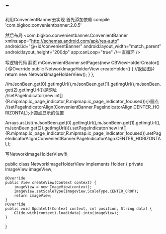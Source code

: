 # -
利用ConvenientBanner去实现
首先添加依赖
compile 'com.bigkoo:convenientbanner:2.0.5'


然后布局
<com.bigkoo.convenientbanner.ConvenientBanner
    xmlns:app="http://schemas.android.com/apk/res-auto"
    android:id="@+id/convenientBanner"
    android:layout_width="match_parent"
    android:layout_height="200dp"
    app:canLoop="true" //一直循环
/>

写逻辑代码 翻页
mConvenientBanner.setPages(new CBViewHolderCreator<NetworkImageHolderView>() {
        @Override
        public NetworkImageHolderView createHolder() {
      //返回图片
            return new NetworkImageHolderView();
        }
    }, 


//mJsonBeen.get(0).getImgUrl(),mJsonBeen.get(1).getImgUrl(),mJsonBeen.get(2).getImgUrl())是网址  
//setPageIndicator(new int[]{R.mipmap.ic_page_indicator,R.mipmap.ic_page_indicator_focused})小圆点
//setPageIndicatorAlign(ConvenientBanner.PageIndicatorAlign.CENTER_HORIZONTAL);小圆点显示的位置

Arrays.asList(mJsonBeen.get(0).getImgUrl(),mJsonBeen.get(1).getImgUrl(),mJsonBeen.get(2).getImgUrl())).setPageIndicator(new int[]{R.mipmap.ic_page_indicator,R.mipmap.ic_page_indicator_focused}).setPageIndicatorAlign(ConvenientBanner.PageIndicatorAlign.CENTER_HORIZONTAL);


写NetworkImageHolderView类

public class NetworkImageHolderView implements Holder<String> {
    private ImageView imageView;

    @Override
    public View createView(Context context) {
        imageView = new ImageView(context);
        imageView.setScaleType(ImageView.ScaleType.CENTER_CROP);
        return imageView;
    }
    @Override
    public void UpdateUI(Context context, int position, String data) {
        Glide.with(context).load(data).into(imageView);
    }
}


